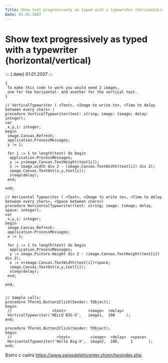 ```yaml
---
Title: Show text progressively as typed with a typewriter (horizontal/vertical)
Date: 01.01.2007
---
```



Show text progressively as typed with a typewriter (horizontal/vertical)
========================================================================

::: {.date}
01.01.2007
:::

    {
     To make this code to work you would need 2 images,
     one for the horizontal- and another for the vertical text.
    }
     
    // VerticalTypewriter ( <Text>, <Image to write to>, <Time to delay between every chars> )
    procedure VerticalTypewriter(text: string; image: timage; delay: integer);
    var
     x,y,i: integer;
    begin
     image.Canvas.Refresh;
     application.ProcessMessages;
     y := 1;
     
     for i := 1 to length(text) do begin
      application.ProcessMessages;
      y := y+image.Canvas.TextHeight(text[i]);
      x := image.width div 2 - (image.Canvas.TextWidth(text[i]) div 2);
      image.Canvas.TextOut(x,y,text[i]);
      sleep(delay);
     end;
     
    end;
     
    // Horizontal Typewriter ( <Text>, <Image to write to>, <Time to delay between every chars>, <Space between chars>)
    procedure HorizontalTypewriter(text: string; image: timage; delay, space: integer);
    var
     x,y,i: integer;
    begin
     image.Canvas.Refresh;
     application.ProcessMessages;
     x := 1;
     
     for i := 1 to length(text) do begin
      application.ProcessMessages;
      y := image.Picture.Height div 2 - (image.Canvas.TextHeight(text[i]) div 2);
      x := x+image.Canvas.TextWidth(text[i])+space;
      image.Canvas.TextOut(x,y,text[i]);
      sleep(delay);
     end;
     
    end;
     
     
    // Sample calls:
    procedure TForm1.Button1Click(Sender: TObject);
    begin
     //                  <text>          <image>  <delay>
     VerticalTypewriter('HELLO BIG-X',   image1,  100     );
    end;
     
    procedure TForm1.Button2Click(Sender: TObject);
    begin
     //                    <text>         <image>  <delay>  <space>
     HorizontalTypewriter('Hello Big-X',  image2,  100,     1       );
    end;

Взято с сайта <https://www.swissdelphicenter.ch/en/tipsindex.php>
